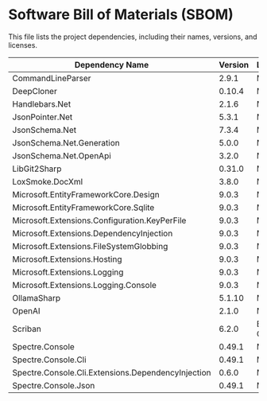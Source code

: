 # Software Bill of Materials (SBOM)

This file lists the project dependencies, including their names, versions, and licenses.

| Dependency Name | Version | License |
|---|---|---|
| CommandLineParser | 2.9.1 | MIT |
| DeepCloner | 0.10.4 | MIT |
| Handlebars.Net | 2.1.6 | MIT |
| JsonPointer.Net | 5.3.1 | MIT |
| JsonSchema.Net | 7.3.4 | MIT |
| JsonSchema.Net.Generation | 5.0.0 | MIT |
| JsonSchema.Net.OpenApi | 3.2.0 | MIT |
| LibGit2Sharp | 0.31.0 | MIT |
| LoxSmoke.DocXml | 3.8.0 | MIT |
| Microsoft.EntityFrameworkCore.Design | 9.0.3 | MIT |
| Microsoft.EntityFrameworkCore.Sqlite | 9.0.3 | MIT |
| Microsoft.Extensions.Configuration.KeyPerFile | 9.0.3 | MIT |
| Microsoft.Extensions.DependencyInjection | 9.0.3 | MIT |
| Microsoft.Extensions.FileSystemGlobbing | 9.0.3 | MIT |
| Microsoft.Extensions.Hosting | 9.0.3 | MIT |
| Microsoft.Extensions.Logging | 9.0.3 | MIT |
| Microsoft.Extensions.Logging.Console | 9.0.3 | MIT |
| OllamaSharp | 5.1.10 | MIT |
| OpenAI | 2.1.0 | MIT |
| Scriban | 6.2.0 | BSD 2-Clause |
| Spectre.Console | 0.49.1 | MIT |
| Spectre.Console.Cli | 0.49.1 | MIT |
| Spectre.Console.Cli.Extensions.DependencyInjection | 0.6.0 | MIT |
| Spectre.Console.Json | 0.49.1 | MIT |
